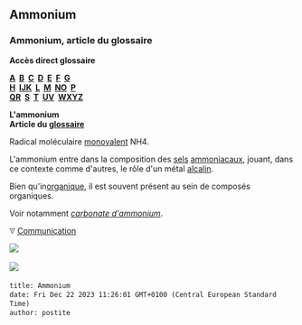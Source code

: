 ## Ammonium
### Ammonium, article du glossaire
 **Accès direct glossaire**

**[A](a.html)  [B](b.html)  [C](c.html)  [D](d.html)  [E](e.html)  [F](f.html)  [G](g.html)  
[H](h.html)  [IJK](ijk.html)  [L](l.html)  [M](m.html)  [NO](no.html)  [P](p.html)  
[QR](qr.html)  [S](s.html)  [T](t.html)  [UV](uv.html)  [WXYZ](wxyz.html)**

**L'ammonium  
Article du [glossaire](glossaire.html)**

Radical moléculaire [monovalent](valence.html) NH4.

L'ammonium entre dans la composition des [sels](formationdesels.html) [ammoniacaux](ammonium.html#ammoniacammoniaque), jouant, dans ce contexte comme d'autres, le rôle d'un métal [alcalin](ammonium.html#alcalin).

Bien qu'in[organique](organique.html), il est souvent présent au sein de composés organiques.

Voir notamment _[carbonate d'ammonium](carboammonium.html)_.



![](images/flechebas.gif) [Communication](http://www.artrealite.com/annonceurs.htm) 

[![](https://cbonvin.fr/sites/regie.artrealite.com/visuels/campagne1.png)](index-2.html#20131014)

![](https://cbonvin.fr/sites/regie.artrealite.com/visuels/campagne2.png)
```
title: Ammonium
date: Fri Dec 22 2023 11:26:01 GMT+0100 (Central European Standard Time)
author: postite
```
